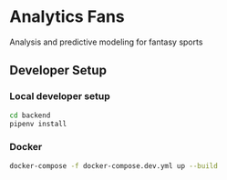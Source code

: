 # Analytics Fans

Analysis and predictive modeling for fantasy sports


## Developer Setup

### Local developer setup

```bash
cd backend
pipenv install
```

### Docker
```bash
docker-compose -f docker-compose.dev.yml up --build
```